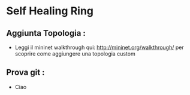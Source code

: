 # Self Healing Ring
## Aggiunta Topologia :
  * Leggi il mininet walkthrough qui: http://mininet.org/walkthrough/ per scoprire come aggiungere una topologia custom

## Prova git :
* Ciao
